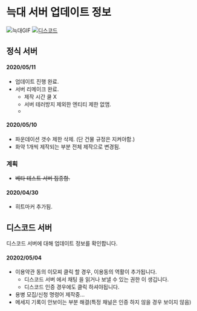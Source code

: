 # 늑대 서버 업데이트 정보
![늑대GIF](https://i.imgur.com/fH1dk5D.gif)
[![디스코드](https://i.imgur.com/nDAnUwS.png)](https://discord.gg/ZWccPtt)   
## 정식 서버
#### 2020/05/11
* 업데이트 진행 완료.
* 서버 리메이크 완료.
  * 제작 시간 쿨 X
  * 서버 테러방지 제외한 엔티티 제한 없앰.
  * 
#### 2020/05/10
* 파운데이션 갯수 제한 삭제. (단 건물 규정은 지켜야함.)
* 화약 1개씩 제작되는 부분 전체 제작으로 변경됨.
### 계획
* ~~베타 테스트 서버 집중함.~~

#### 2020/04/30
* 히트마커 추가됨.

## 디스코드 서버
디스코드 서버에 대해 업데이트 정보를 확인합니다.

#### 20202/05/04
* 이용약관 동의 이모찌 클릭 할 경우, 이용동의 역활이 추가됩니다. 
   * 디스코드 서버 에서 채팅 을 읽거나 보낼 수 있는 권한 이 생깁니다.
   * 디스코드 인증 경우에도 클릭 하셔야됩니다.
* 용병 모집/신청 명령어 제작중...
* 메세지 기록이 안보이는 부분 해결(특정 채널은 인증 하지 않을 경우 보이지 않음)
